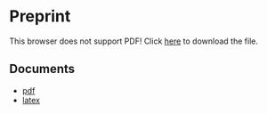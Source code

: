 # Preprint

<div>
  <object data="../../assets/preprint/preprint.pdf" width="100%" type="application/pdf"
          style="aspect-ratio:297/210;">
    <p>This browser does not support PDF! Click
    <a href="../../assets/preprint/preprint.pdf">here</a> to download the file.</p>
  </object>
</div>

## Documents

- [pdf](../assets/preprint/preprint.pdf)
- [latex](https://github.com/jorgedfr/3d_lidar_slam_benchmark/tree/main/docs/assets/preprint/)